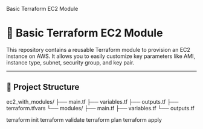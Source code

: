 Basic Terraform EC2 Module

# 🧱 Basic Terraform EC2 Module

This repository contains a reusable Terraform module to provision an EC2 instance on AWS. It allows you to easily customize key parameters like AMI, instance type, subnet, security group, and key pair.

---

## 📁 Project Structure

ec2_with_modules/
├── main.tf
├── variables.tf
├── outputs.tf
├── terraform.tfvars
└── modules/
  ├── main.tf
  ├── variables.tf
  └── outputs.tf

terraform init
terraform validate
terraform plan
terraform apply
